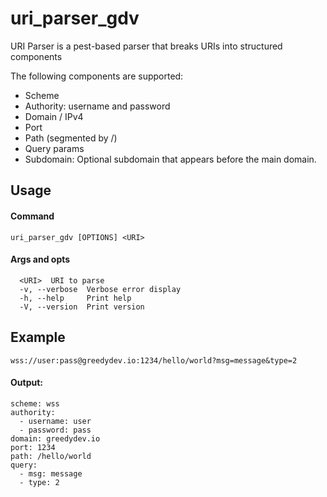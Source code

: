# uri_parser_gdv
URI Parser is a pest-based parser that breaks URIs into structured components

The following components are supported:
- Scheme
- Authority: username and password
- Domain / IPv4
- Port
- Path (segmented by /)
- Query params
- Subdomain: Optional subdomain that appears before the main domain.
## Usage
#### Command
```
uri_parser_gdv [OPTIONS] <URI>
```
#### Args and opts
```
  <URI>  URI to parse
  -v, --verbose  Verbose error display
  -h, --help     Print help
  -V, --version  Print version
```

## Example
```
wss://user:pass@greedydev.io:1234/hello/world?msg=message&type=2
```
#### Output:
```
scheme: wss
authority:
  - username: user
  - password: pass
domain: greedydev.io
port: 1234
path: /hello/world
query:
  - msg: message
  - type: 2
```